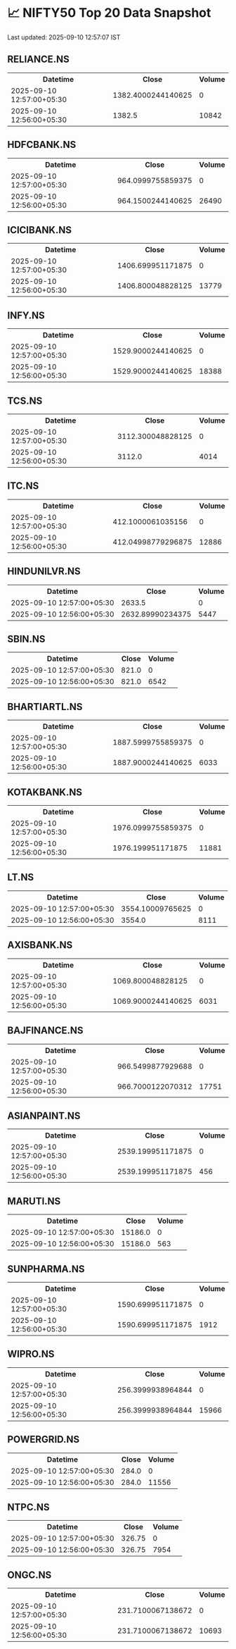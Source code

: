 # 📈 NIFTY50 Top 20 Data Snapshot

Last updated: 2025-09-10 12:57:07 IST

## RELIANCE.NS

<table>
  <tr><th>Datetime</th><th>Close</th><th>Volume</th></tr>
  <tr><td>2025-09-10 12:57:00+05:30</td><td>1382.4000244140625</td><td>0</td></tr>
  <tr><td>2025-09-10 12:56:00+05:30</td><td>1382.5</td><td>10842</td></tr>
</table>

## HDFCBANK.NS

<table>
  <tr><th>Datetime</th><th>Close</th><th>Volume</th></tr>
  <tr><td>2025-09-10 12:57:00+05:30</td><td>964.0999755859375</td><td>0</td></tr>
  <tr><td>2025-09-10 12:56:00+05:30</td><td>964.1500244140625</td><td>26490</td></tr>
</table>

## ICICIBANK.NS

<table>
  <tr><th>Datetime</th><th>Close</th><th>Volume</th></tr>
  <tr><td>2025-09-10 12:57:00+05:30</td><td>1406.699951171875</td><td>0</td></tr>
  <tr><td>2025-09-10 12:56:00+05:30</td><td>1406.800048828125</td><td>13779</td></tr>
</table>

## INFY.NS

<table>
  <tr><th>Datetime</th><th>Close</th><th>Volume</th></tr>
  <tr><td>2025-09-10 12:57:00+05:30</td><td>1529.9000244140625</td><td>0</td></tr>
  <tr><td>2025-09-10 12:56:00+05:30</td><td>1529.9000244140625</td><td>18388</td></tr>
</table>

## TCS.NS

<table>
  <tr><th>Datetime</th><th>Close</th><th>Volume</th></tr>
  <tr><td>2025-09-10 12:57:00+05:30</td><td>3112.300048828125</td><td>0</td></tr>
  <tr><td>2025-09-10 12:56:00+05:30</td><td>3112.0</td><td>4014</td></tr>
</table>

## ITC.NS

<table>
  <tr><th>Datetime</th><th>Close</th><th>Volume</th></tr>
  <tr><td>2025-09-10 12:57:00+05:30</td><td>412.1000061035156</td><td>0</td></tr>
  <tr><td>2025-09-10 12:56:00+05:30</td><td>412.04998779296875</td><td>12886</td></tr>
</table>

## HINDUNILVR.NS

<table>
  <tr><th>Datetime</th><th>Close</th><th>Volume</th></tr>
  <tr><td>2025-09-10 12:57:00+05:30</td><td>2633.5</td><td>0</td></tr>
  <tr><td>2025-09-10 12:56:00+05:30</td><td>2632.89990234375</td><td>5447</td></tr>
</table>

## SBIN.NS

<table>
  <tr><th>Datetime</th><th>Close</th><th>Volume</th></tr>
  <tr><td>2025-09-10 12:57:00+05:30</td><td>821.0</td><td>0</td></tr>
  <tr><td>2025-09-10 12:56:00+05:30</td><td>821.0</td><td>6542</td></tr>
</table>

## BHARTIARTL.NS

<table>
  <tr><th>Datetime</th><th>Close</th><th>Volume</th></tr>
  <tr><td>2025-09-10 12:57:00+05:30</td><td>1887.5999755859375</td><td>0</td></tr>
  <tr><td>2025-09-10 12:56:00+05:30</td><td>1887.9000244140625</td><td>6033</td></tr>
</table>

## KOTAKBANK.NS

<table>
  <tr><th>Datetime</th><th>Close</th><th>Volume</th></tr>
  <tr><td>2025-09-10 12:57:00+05:30</td><td>1976.0999755859375</td><td>0</td></tr>
  <tr><td>2025-09-10 12:56:00+05:30</td><td>1976.199951171875</td><td>11881</td></tr>
</table>

## LT.NS

<table>
  <tr><th>Datetime</th><th>Close</th><th>Volume</th></tr>
  <tr><td>2025-09-10 12:57:00+05:30</td><td>3554.10009765625</td><td>0</td></tr>
  <tr><td>2025-09-10 12:56:00+05:30</td><td>3554.0</td><td>8111</td></tr>
</table>

## AXISBANK.NS

<table>
  <tr><th>Datetime</th><th>Close</th><th>Volume</th></tr>
  <tr><td>2025-09-10 12:57:00+05:30</td><td>1069.800048828125</td><td>0</td></tr>
  <tr><td>2025-09-10 12:56:00+05:30</td><td>1069.9000244140625</td><td>6031</td></tr>
</table>

## BAJFINANCE.NS

<table>
  <tr><th>Datetime</th><th>Close</th><th>Volume</th></tr>
  <tr><td>2025-09-10 12:57:00+05:30</td><td>966.5499877929688</td><td>0</td></tr>
  <tr><td>2025-09-10 12:56:00+05:30</td><td>966.7000122070312</td><td>17751</td></tr>
</table>

## ASIANPAINT.NS

<table>
  <tr><th>Datetime</th><th>Close</th><th>Volume</th></tr>
  <tr><td>2025-09-10 12:57:00+05:30</td><td>2539.199951171875</td><td>0</td></tr>
  <tr><td>2025-09-10 12:56:00+05:30</td><td>2539.199951171875</td><td>456</td></tr>
</table>

## MARUTI.NS

<table>
  <tr><th>Datetime</th><th>Close</th><th>Volume</th></tr>
  <tr><td>2025-09-10 12:57:00+05:30</td><td>15186.0</td><td>0</td></tr>
  <tr><td>2025-09-10 12:56:00+05:30</td><td>15186.0</td><td>563</td></tr>
</table>

## SUNPHARMA.NS

<table>
  <tr><th>Datetime</th><th>Close</th><th>Volume</th></tr>
  <tr><td>2025-09-10 12:57:00+05:30</td><td>1590.699951171875</td><td>0</td></tr>
  <tr><td>2025-09-10 12:56:00+05:30</td><td>1590.699951171875</td><td>1912</td></tr>
</table>

## WIPRO.NS

<table>
  <tr><th>Datetime</th><th>Close</th><th>Volume</th></tr>
  <tr><td>2025-09-10 12:57:00+05:30</td><td>256.3999938964844</td><td>0</td></tr>
  <tr><td>2025-09-10 12:56:00+05:30</td><td>256.3999938964844</td><td>15966</td></tr>
</table>

## POWERGRID.NS

<table>
  <tr><th>Datetime</th><th>Close</th><th>Volume</th></tr>
  <tr><td>2025-09-10 12:57:00+05:30</td><td>284.0</td><td>0</td></tr>
  <tr><td>2025-09-10 12:56:00+05:30</td><td>284.0</td><td>11556</td></tr>
</table>

## NTPC.NS

<table>
  <tr><th>Datetime</th><th>Close</th><th>Volume</th></tr>
  <tr><td>2025-09-10 12:57:00+05:30</td><td>326.75</td><td>0</td></tr>
  <tr><td>2025-09-10 12:56:00+05:30</td><td>326.75</td><td>7954</td></tr>
</table>

## ONGC.NS

<table>
  <tr><th>Datetime</th><th>Close</th><th>Volume</th></tr>
  <tr><td>2025-09-10 12:57:00+05:30</td><td>231.7100067138672</td><td>0</td></tr>
  <tr><td>2025-09-10 12:56:00+05:30</td><td>231.7100067138672</td><td>10693</td></tr>
</table>

